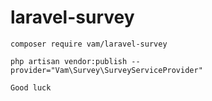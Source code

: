 # laravel-survey
```
composer require vam/laravel-survey
```

```$xslt
php artisan vendor:publish --provider="Vam\Survey\SurveyServiceProvider"
```

`Good luck`